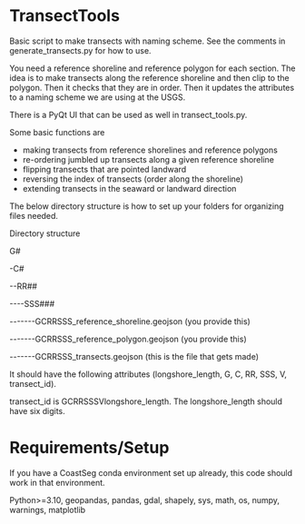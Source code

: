 # TransectTools

Basic script to make transects with naming scheme. See the comments in generate_transects.py for how to use.

You need a reference shoreline and reference polygon for each section. The idea is to make transects along the reference shoreline and then clip to the polygon. Then it checks that they are in order. Then it updates the attributes to a naming scheme we are using at the USGS. 

There is a PyQt UI that can be used as well in transect_tools.py.

Some basic functions are 
* making transects from reference shorelines and reference polygons
* re-ordering jumbled up transects along a given reference shoreline
* flipping transects that are pointed landward
* reversing the index of transects (order along the shoreline)
* extending transects in the seaward or landward direction

The below directory structure is how to set up your folders for organizing files needed.

Directory structure

G#

-C#

--RR##

----SSS###

-------GCRRSSS_reference_shoreline.geojson (you provide this)

-------GCRRSSS_reference_polygon.geojson (you provide this)

-------GCRRSSS_transects.geojson (this is the file that gets made)

It should have the following attributes (longshore_length, G, C, RR, SSS, V, transect_id).

transect_id is GCRRSSSVlongshore_length. The longshore_length should have six digits.

# Requirements/Setup

If you have a CoastSeg conda environment set up already, this code should work in that environment.

Python>=3.10, geopandas, pandas, gdal, shapely, sys, math, os, numpy, warnings, matplotlib



